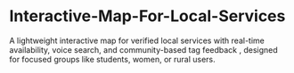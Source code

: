 # Interactive-Map-For-Local-Services
A lightweight interactive map for verified local services with real-time availability, voice search, and community-based tag feedback , designed for focused groups like students, women, or rural users.

